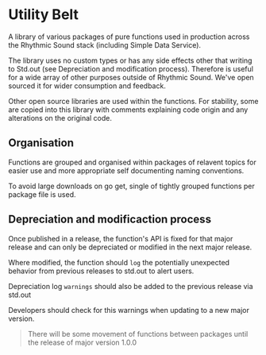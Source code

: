 # Utility Belt

A library of various packages of pure functions used in production across the Rhythmic Sound stack (including Simple Data Service).

The library uses no custom types or has any side effects other that writing to Std.out (see Depreciation and modification process). Therefore is useful for a wide array of other purposes outside of Rhythmic Sound. We've open sourced it for wider consumption and feedback. 

Other open source libraries are used within the functions. For stability, some are copied into this library with comments explaining code origin and any alterations on the original code.

## Organisation
Functions are grouped and organised within packages of relavent topics for easier use and more appropriate self documenting naming conventions. 

To avoid large downloads on go get, single of tightly grouped functions per package file is used. 

## Depreciation and modificaction process
Once published in a release, the function's API is fixed for that major release and can only be depreciated or modified in the next major release. 

Where modified, the function should `log` the potentially unexpected behavior from previous releases to std.out to alert users. 

Depreciation log `warnings` should also be added to the previous release via std.out

Developers should check for this warnings when updating to a new major version.

> There will be some movement of functions between packages until the release of major version 1.0.0
